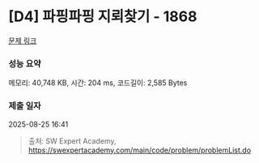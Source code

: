 # [D4] 파핑파핑 지뢰찾기 - 1868 

[문제 링크](https://swexpertacademy.com/main/code/problem/problemDetail.do?contestProbId=AV5LwsHaD1MDFAXc) 

### 성능 요약

메모리: 40,748 KB, 시간: 204 ms, 코드길이: 2,585 Bytes

### 제출 일자

2025-08-25 16:41



> 출처: SW Expert Academy, https://swexpertacademy.com/main/code/problem/problemList.do